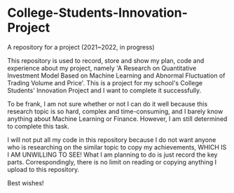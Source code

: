 # College-Students-Innovation-Project
A repository for a project (2021~2022, in progress)

This repository is used to record, store and show my plan, code and experience about my project, namely 'A Research on Quantitative Investment Model Based on Machine Learning and Abnormal Fluctuation of Trading Volume and Price'. This is a project for my school's College Students' Innovation Project and I want to complete it successfully.

To be frank, I am not sure whether or not I can do it well because this research topic is so hard, complex and time-consuming, and I barely know anything about Machine Learning or Finance. However, I am still determined to complete this task.

I will not put all my code in this repository because I do not want anyone who is researching on the similar topic to copy my achievements, WHICH IS I AM UNWILLING TO SEE! What I am planning to do is just record the key parts. Correspondingly, there is no limit on reading or copying anything I upload to this repository.

Best wishes!
